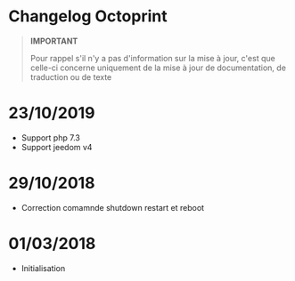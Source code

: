 # Changelog Octoprint

>**IMPORTANT**
>
>Pour rappel s'il n'y a pas d'information sur la mise à jour, c'est que celle-ci concerne uniquement de la mise à jour de documentation, de traduction ou de texte

# 23/10/2019

- Support php 7.3
- Support jeedom v4

# 29/10/2018

- Correction comamnde shutdown restart et reboot

# 01/03/2018

- Initialisation

